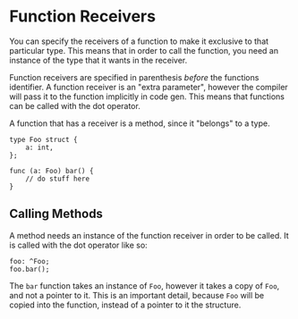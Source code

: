 # Function Receivers
You can specify the receivers of a function to make it exclusive to that particular
type. This means that in order to call the function, you need an instance of the
type that it wants in the receiver.

Function receivers are specified in parenthesis _before_ the functions identifier. A
function receiver is an "extra parameter", however the compiler will pass it to
the function implicitly in code gen. This means that functions can be called with the
dot operator.

A function that has a receiver is a method, since it "belongs" to a type.

```
type Foo struct {
    a: int,
};

func (a: Foo) bar() {
    // do stuff here
}
```

## Calling Methods
A method needs an instance of the function receiver in order to be called. It is
called with the dot operator like so:

```
foo: ^Foo;
foo.bar();
```

The `bar` function takes an instance of `Foo`, however it takes a copy of `Foo`,
and not a pointer to it. This is an important detail, because `Foo` will be copied
into the function, instead of a pointer to it the structure.